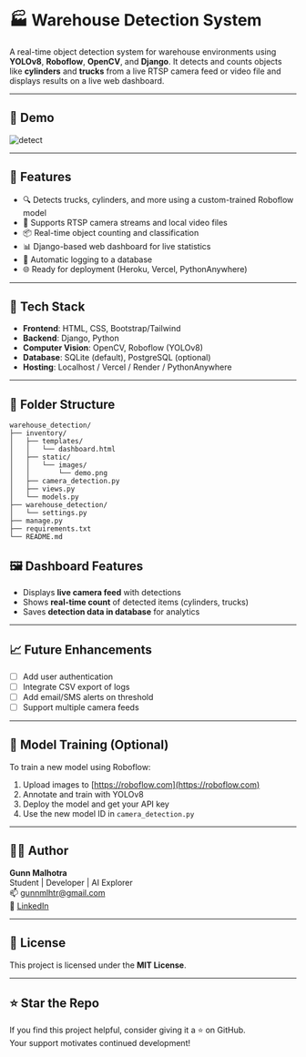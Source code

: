 # 🏭 Warehouse Detection System

A real-time object detection system for warehouse environments using **YOLOv8**, **Roboflow**, **OpenCV**, and **Django**. It detects and counts objects like **cylinders** and **trucks** from a live RTSP camera feed or video file and displays results on a live web dashboard.

---

## 📸 Demo

![detect](https://github.com/user-attachments/assets/6aa729eb-91b0-4c5c-9b0c-842460a0112a)

---

## 🚀 Features

- 🔍 Detects trucks, cylinders, and more using a custom-trained Roboflow model  
- 🎥 Supports RTSP camera streams and local video files  
- 📦 Real-time object counting and classification  
- 📊 Django-based web dashboard for live statistics  
- 💾 Automatic logging to a database  
- 🌐 Ready for deployment (Heroku, Vercel, PythonAnywhere)  

---

## 🧰 Tech Stack

- **Frontend**: HTML, CSS, Bootstrap/Tailwind  
- **Backend**: Django, Python  
- **Computer Vision**: OpenCV, Roboflow (YOLOv8)  
- **Database**: SQLite (default), PostgreSQL (optional)  
- **Hosting**: Localhost / Vercel / Render / PythonAnywhere  

---

## 📂 Folder Structure

```
warehouse_detection/
├── inventory/
│   ├── templates/
│   │   └── dashboard.html
│   ├── static/
│   │   └── images/
│   │       └── demo.png
│   ├── camera_detection.py
│   ├── views.py
│   └── models.py
├── warehouse_detection/
│   └── settings.py
├── manage.py
├── requirements.txt
└── README.md
```


## 🖼️ Dashboard Features

- Displays **live camera feed** with detections  
- Shows **real-time count** of detected items (cylinders, trucks)  
- Saves **detection data in database** for analytics  

---

## 📈 Future Enhancements

- [ ] Add user authentication  
- [ ] Integrate CSV export of logs  
- [ ] Add email/SMS alerts on threshold  
- [ ] Support multiple camera feeds  

---

## 🧠 Model Training (Optional)

To train a new model using Roboflow:

1. Upload images to [https://roboflow.com](https://roboflow.com)  
2. Annotate and train with YOLOv8  
3. Deploy the model and get your API key  
4. Use the new model ID in `camera_detection.py`  

---

## 🙋‍♂️ Author

**Gunn Malhotra**  
Student | Developer | AI Explorer  
📫 gunnmlhtr@gmail.com  
🔗 [LinkedIn](https://linkedin.com/in/gunn-malhotra)  

---

## 📜 License

This project is licensed under the **MIT License**.

---

## ⭐️ Star the Repo

If you find this project helpful, consider giving it a ⭐ on GitHub.  
Your support motivates continued development!
